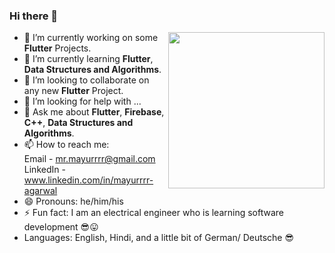 ### Hi there 👋

<img src='https://media.giphy.com/media/USV0ym3bVWQJJmNu3N/giphy.gif' width='250'  align='right'>

- 🔭 I’m currently working on some **Flutter** Projects.
- 🌱 I’m currently learning **Flutter**, **Data Structures and Algorithms**.
- 👯 I’m looking to collaborate on any new **Flutter** Project.
- 🤔 I’m looking for help with ...
- 💬 Ask me about **Flutter**, **Firebase**, **C++**, **Data Structures and Algorithms**.
- 📫 How to reach me: <br/>
  Email - mr.mayurrrr@gmail.com
  <br/>
  LinkedIn - www.linkedin.com/in/mayurrrr-agarwal
  <br/>
- 😄 Pronouns: he/him/his
- ⚡ Fun fact: I am an electrical engineer who is learning software development :sunglasses::stuck_out_tongue:
- Languages: English, Hindi, and a little bit of German/ Deutsche :sunglasses:


